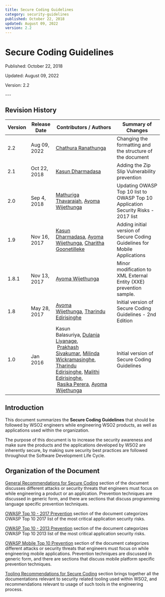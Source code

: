 ```yaml
---
title: Secure Coding Guidelines
category: security-guidelines
published: October 22, 2018
updated: August 09, 2022
version: 2.2
---
```


# Secure Coding Guidelines

<p class="doc-info">Published: October 22, 2018</p>
<p class="doc-info">Updated: August 09, 2022</p>
<p class="doc-info">Version: 2.2</p>
---

## Revision History

| Version | Release Date | Contributors / Authors | Summary of Changes |
| ------- | ------------ | ---------------------- |------------------- |
| 2.2     | Aug 09, 2022 | [Chathura Ranathunga](https://wso2.com/about/team/chathura-ranathunga/) | Changing the formatting and the structure of the document | 
| 2.1     | Oct 22, 2018 | [Kasun Dharmadasa](https://wso2.com/about/team/kasun-dharmadasa/)  | Adding the Zip Slip Vulnerability prevention |
| 2.0     | Sep 4, 2018  | [Mathuriga Thavarajah](https://wso2.com/about/team/mathuriga-thavarajah/), [Ayoma Wijethunga](https://wso2.com/about/team/ayoma-wijethunga) | Updating OWASP Top 10 list to OWASP Top 10 Application Security Risks - 2017 list |
| 1.9     | Nov 16, 2017 | [Kasun Dharmadasa](https://wso2.com/about/team/kasun-dharmadasa/), [Ayoma Wijethunga](https://wso2.com/about/team/ayoma-wijethunga), [Charitha Goonetilleke](https://wso2.com/about/team/charitha-goonetilleke/) | Adding initial version of Secure Coding Guidelines for Mobile Applications |
| 1.8.1   | Nov 13, 2017 | [Ayoma Wijethunga](https://wso2.com/about/team/ayoma-wijethunga/) | Minor modification to XML External Entity (XXE) prevention sample. |
| 1.8     | May 28, 2017 | [Ayoma Wijethunga](https://wso2.com/about/team/ayoma-wijethunga/), [Tharindu Edirisinghe](https://wso2.com/about/team/tharindu-edirisinghe/) | Initial version of Secure Coding Guidelines - 2nd Edition |
| 1.0     | Jan 2016     | Kasun Balasuriya, [Dulanja Liyanage](https://wso2.com/about/team/dulanja-liyanage/),<br> [Prakhash Sivakumar](https://wso2.com/about/team/prakhash-sivakumar/), [Milinda Wickramasinghe](https://wso2.com/about/team/milinda-wickramasinghe/), <br> [Tharindu Edirisinghe](https://wso2.com/about/team/tharindu-edirisinghe/), [Malithi Edirisinghe](https://wso2.com/about/team/malithi-edirisinghe/),<br> [Rasika Perera](https://wso2.com/about/team/rasika-perera/), [Ayoma Wijethunga](https://wso2.com/about/team/ayoma-wijethunga/) | Initial version of Secure Coding Guidelines |


## Introduction
This document summarizes the **Secure Coding Guidelines** that should be followed by WSO2 engineers while engineering WSO2 products, as well as applications used within the organization.

The purpose of this document is to increase the security awareness and make sure the products and the applications developed by WSO2 are inherently secure, by making sure security best practices are followed throughout the Software Development Life Cycle.


## Organization of the Document

[General Recommendations for Secure Coding](general-recommendations-for-secure-coding.md) section of the document discusses different attacks or security threats that engineers must focus on while engineering a product or an application. Prevention techniques are discussed in generic form, and there are sections that discuss programming language specific prevention techniques.

[OWASP Top 10 - 2017 Prevention](owasp-t10-2017-prevention.md) section of the document categorizes OWASP Top 10 2017 list of the most critical application security risks.

[OWASP Top 10 - 2013 Prevention](owasp-t10-2013-prevention.md) section of the document categorizes OWASP Top 10 2013 list of the most critical application security risks.

[OWASP Mobile Top 10 Prevention](owasp-mobile-t10-prevention.md) section of the document categorizes different attacks or security threats that engineers must focus on while engineering mobile applications. Prevention techniques are discussed in generic form, and there are sections that discuss mobile platform specific prevention techniques.

[Tooling Recommendations for Secure Coding](tooling-recommendations-for-secure-coding.md) section brings together all the documentations relevant to security related tooling used within WSO2, and recommendations relevant to usage of such tools in the engineering process.
